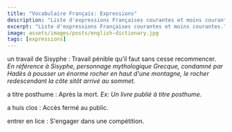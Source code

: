 ```yaml
---
title: "Vocabulaire Français: Expressions"
description: "Liste d'expressions Françaises courantes et moins courantes."
excerpt: "Liste d'expressions Françaises courantes et moins courantes."
image: assets/images/posts/english-dictionary.jpg
tags: [expressions]
---
```


un travail de Sisyphe
: Travail pénible qu'il faut sans cesse recommencer.
*En référence à Sisyphe, personnage mythologique Grecque, condamné par Hadès à pousser un énorme rocher en haut d'une montagne, le rocher redescendant la côte sitôt arrivé au sommet.*

a titre posthume
: Après la mort.
*Ex: Un livre publié à titre posthume.*

a huis clos
: Accès fermé au public.

entrer en lice
: S'engager dans une compétition.
